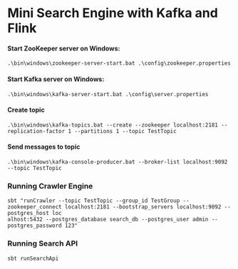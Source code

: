 # Mini Search Engine with Kafka and Flink

#### Start ZooKeeper server on Windows:

```
.\bin\windows\zookeeper-server-start.bat .\config\zookeeper.properties
```

#### Start Kafka server on Windows:

```
.\bin\windows\kafka-server-start.bat .\config\server.properties
```

#### Create topic
```
.\bin\windows\kafka-topics.bat --create --zookeeper localhost:2181 --replication-factor 1 --partitions 1 --topic TestTopic
```

#### Send messages to topic 
```
.\bin\windows\kafka-console-producer.bat --broker-list localhost:9092 --topic TestTopic
```

### Running Crawler Engine
```
sbt "runCrawler --topic TestTopic --group_id TestGroup --zookeeper_connect localhost:2181 --bootstrap_servers localhost:9092 --postgres_host loc
alhost:5432 --postgres_database search_db --postgres_user admin --postgres_password 123"
```

### Running Search API
```
sbt runSearchApi
```
